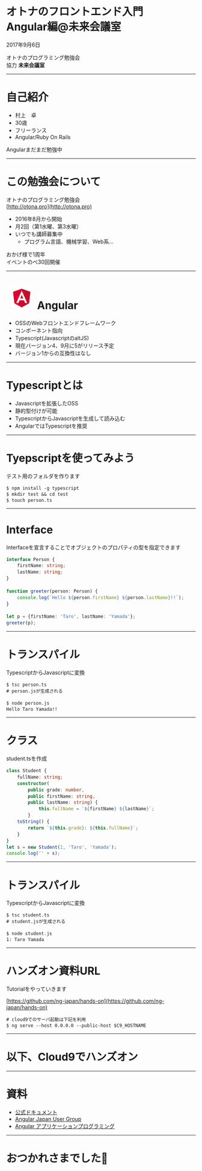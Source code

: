 # オトナのフロントエンド入門<br>Angular編@未来会議室
2017年9月6日

オトナのプログラミング勉強会<br>
協力 **未来会議室**

---

# 自己紹介

- 村上　卓
- 30歳
- フリーランス
- Angular/Ruby On Rails

Angularまだまだ勉強中

---

# この勉強会について

オトナのプログラミング勉強会<br>
[http://otona.pro](http://otona.pro)

- 2016年8月から開始
- 月2回（第1水曜、第3水曜）
- いつでも講師募集中
    - プログラム言語、機械学習、Web系...

おかげ様で1周年  
イベントのべ30回開催

---

# <img src="image/20170906/angular.png" width="62" height="62" style="margin: 0 10px 0; border: none;">Angular

- OSSのWebフロントエンドフレームワーク
- コンポーネント指向
- Typescript(JavascriptのaltJS)
- 現在バージョン4、9月に5がリリース予定
- バージョン1からの互換性はなし

---

# Typescriptとは

- Javascriptを拡張したOSS
- 静的型付けが可能
- TypescriptからJavascriptを生成して読み込む
- AngularではTypescriptを推奨

---

# Tyepscriptを使ってみよう

テスト用のフォルダを作ります

```
$ npm install -g typescript
$ mkdir test && cd test
$ touch person.ts
```

---

# Interface

Interfaceを宣言することでオブジェクトのプロパティの型を指定できます

```ts
interface Person {
    firstName: string;
    lastName: string;
}

function greeter(person: Person) {
    console.log(`Hello ${person.firstName} ${person.lastName}!!`);
}

let p = {firstName: 'Taro', lastName: 'Yamada'};
greeter(p);
```

---

# トランスパイル

TypescriptからJavascriptに変換

```
$ tsc person.ts
# person.jsが生成される

$ node person.js
Hello Taro Yamada!!
```

---

# クラス

student.tsを作成

```ts
class Student {
    fullName: string;
    constructor(
        public grade: number,
        public firstName: string,
        public lastName: string) {
            this.fullName = `${firstName} ${lastName}`;
        }        
    toString() {
        return `${this.grade}: ${this.fullName}`;
    }
}
let s = new Student(1, 'Taro', 'Yamada');
console.log('' + s);
```

---

# トランスパイル

TypescriptからJavascriptに変換

```
$ tsc student.ts
# student.jsが生成される

$ node student.js
1: Taro Yamada
```

---

# ハンズオン資料URL

Tutorialをやっていきます

[https://github.com/ng-japan/hands-on](https://github.com/ng-japan/hands-on)

```
# cloud9でのサーバ起動は下記を利用
$ ng serve --host 0.0.0.0 --public-host $C9_HOSTNAME
```

---

# 以下、Cloud9でハンズオン

---

# 資料

- [公式ドキュメント](https://angular.io/docs)
- [Angular Japan User Group](https://ngjapan.blogspot.jp)
- [Angular アプリケーションプログラミング](https://gihyo.jp/dp/ebook/2017/978-4-7741-9192-8)


---

# おつかれさまでした🍵
